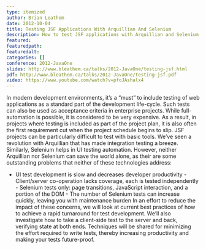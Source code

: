 ```yaml
---
type: itemized
author: Brian Leathem
date: 2012-10-04
title: Testing JSF Applications With Arquillian And Selenium
description: How to test JSF applications with Arquillian and Selenium
featured:
featuredpath:
featuredalt:
categories: []
conference: 2012-JavaOne
slides: http://www.bleathem.ca/talks/2012-JavaOne/testing-jsf.html
pdf: http://www.bleathem.ca/talks/2012-JavaOne/testing-jsf.pdf
video: https://www.youtube.com/watch?v=pfoJAshalx4
---
```


In modern development environments, it’s a “must” to include testing of web applications as a standard part of the development life-cycle. Such tests can also be used as acceptance criteria in enterprise projects. While full-automation is possible, it is considered to be very expensive. As a result, in projects where testing is included as part of the project plan, it is also often the first requirement cut when the project schedule begins to slip.
JSF projects can be particularly difficult to test with basic tools. We’ve seen a revolution with Arquillian that has made integration testing a breeze. Similarly, Selenium helps in UI testing automation. However, neither Arquillian nor Selenium can save the world alone, as their are some outstanding problems that neither of these technologies address:
- UI test development is slow and decreases developer productivity - Client/server co-operation lacks coverage, each is tested independently - Selenium tests only: page transitions, JavaScript interaction, and a portion of the DOM - The number of Selenium tests can increase quickly, leaving you with maintenance burden In an effort to reduce the impact of these concerns, we will look at current best practices of how to achieve a rapid turnaround for test development. We’ll also investigate how to take a client-side test to the server and back, verifying state at both ends. Techniques will be shared for minimizing the effort required to write tests, thereby increasing productivity and making your tests future-proof.
